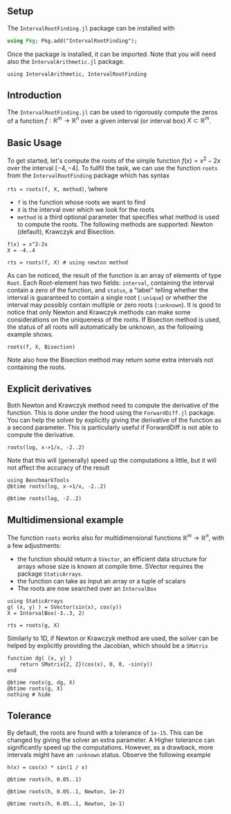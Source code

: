 <!--This file was generated, do not modify it.-->
## Setup

The `IntervalRootFinding.jl` package can be installed with

```julia
using Pkg; Pkg.add("IntervalRootFinding");
```

Once the package is installed, it can be imported. Note that you will need also the `IntervalArithmetic.jl` package.

```julia:ex1
using IntervalArithmetic, IntervalRootFinding
```

## Introduction

The `IntervalRootFinding.jl` can be used to rigorously compute the zeros of a function $f: \mathbb{R}^m\rightarrow\mathbb{R}^n$ over a given
interval (or interval box) $X\subset\mathbb{R}^m$.
## Basic Usage

To get started, let's compute the roots of the simple function $f(x)=x^2-2x$ over the interval $[-4, -4]$.
To fullfil the task, we can use the function `roots` from the `IntervalRootFinding` package which has syntax

`rts = roots(f, X, method)`, \\where

- `f` is the function whose roots we want to find
- `X` is the interval over which we look for the roots
- `method` is a third optional parameter that specifies what method is used to compute the roots. The following methods are supported: Newton (default), Krawczyk and Bisection.

```julia:ex2
f(x) = x^2-2x
X = -4..4

rts = roots(f, X) # using newton method
```

As can be noticed, the result of the function is an array of elements of type `Root`.
Each Root-element has two fields: `interval`, containing the interval contain a zero of the function,
and `status`, a "label" telling whether the interval is guaranteed to contain a single root (`:unique`) or
whether the interval may possibly contain multiple or zero roots (`:unknown`).
It is good to notice that only Newton and Krawczyk methods can make some considerations on the uniqueness of the roots. If Bisection method is used,
the status of all roots will automatically be unknown, as the following example shows.

```julia:ex3
roots(f, X, Bisection)
```

Note also how the Bisection method may return some extra intervals not containing the roots.

## Explicit derivatives

Both Newton and Krawczyk method need to compute the derivative of the function. This is done under the hood using the `ForwardDiff.jl` package.
You can help the solver by explicitly giving the derivative of the function as a second parameter. This is particularly useful if ForwardDiff is not
able to compute the derivative.

```julia:ex4
roots(log, x->1/x, -2..2)
```

Note that this will (generally) speed up the computations a little, but it will not affect the accuracy of the result

```julia:ex5
using BenchmarkTools
@btime roots(log, x->1/x, -2..2)

@btime roots(log, -2..2)
```

## Multidimensional example

The function `roots` works also for multidimensional functions $\mathbb{R}^m\rightarrow\mathbb{R}^n$, with a few adjustments:
- the function should return a `SVector`, an efficient data structure for arrays whose size is known at compile time. SVector requires the package `StaticArrays`.
- the function can take as input an array or a tuple of scalars
- The roots are now searched over an `IntervalBox`

```julia:ex6
using StaticArrays
g( (x, y) ) = SVector(sin(x), cos(y))
X = IntervalBox(-3..3, 2)

rts = roots(g, X)
```

Similarly to 1D, if Newton or Krawczyk method are used, the solver can be helped by explicitly providing the Jacobian, which should be a `SMatrix`

```julia:ex7
function dg( (x, y) )
    return SMatrix{2, 2}(cos(x), 0, 0, -sin(y))
end

@btime roots(g, dg, X)
@btime roots(g, X)
nothing # hide
```

## Tolerance

By default, the roots are found with a tolerance of `1e-15`. This can be changed by giving the solver an extra parameter.
A Higher tolerance can significantly speed up the computations. However, as a drawback, more intervals might have an `:unknown` status.
Observe the following example

```julia:ex8
h(x) = cos(x) * sin(1 / x)

@btime roots(h, 0.05..1)
```

```julia:ex9
@btime roots(h, 0.05..1, Newton, 1e-2)
```

```julia:ex10
@btime roots(h, 0.05..1, Newton, 1e-1)
```

